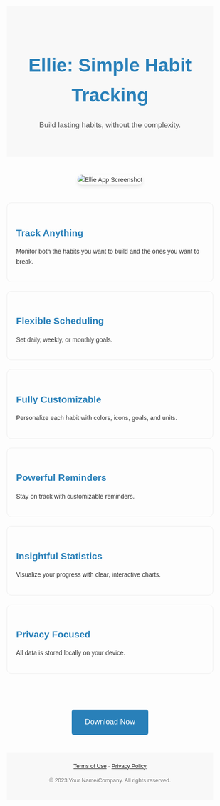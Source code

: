<style>
  body {
    font-family: sans-serif;
    line-height: 1.6;
    color: #333;
    margin: 0; /* Remove default body margin */
    padding: 0;
  }
  .container {
    max-width: 960px;
    margin: 0 auto;
    padding: 20px;
  }
  .header {
    text-align: center;
    padding: 40px 0;
    background-color: #f8f8f8; /* Light gray background */
  }
  .header h1 {
    font-size: 3em;
    margin-bottom: 0.5em;
    color: #2980b9; /* Blue color for heading */
  }
  .header p {
    font-size: 1.2em;
    color: #555;
  }
  .screenshot {
    text-align: center;
    margin: 40px 0;
  }
  .screenshot img {
    max-width: 80%;
    height: auto;
    border-radius: 10px; /* Rounded corners */
    box-shadow: 0 4px 8px rgba(0, 0, 0, 0.1); /* Subtle shadow */
  }
  .features {
    display: grid;
    grid-template-columns: repeat(auto-fit, minmax(250px, 1fr)); /* Responsive grid */
    gap: 20px;
    margin: 40px 0;
  }
  .feature {
    padding: 20px;
    border: 1px solid #eee;
    border-radius: 10px;
  }
  .feature h3 {
    font-size: 1.5em;
    margin-bottom: 0.5em;
    color: #2980b9;
  }
  .cta {
    text-align: center;
    padding: 40px 0;
  }
  .cta-button {
    display: inline-block;
    padding: 15px 30px;
    background-color: #2980b9;
    color: white;
    text-decoration: none;
    border-radius: 5px;
    font-size: 1.2em;
    transition: background-color 0.3s ease;
  }
  .cta-button:hover {
    background-color: #1c6ea4;
  }
  .footer {
    text-align: center;
    padding: 20px 0;
    background-color: #f8f8f8;
    font-size: 0.9em;
    color: #777;
  }
    .terms{
      margin-bottom: 10px;
    }
</style>

<div class="container">
  <div class="header">
    <h1>Ellie: Simple Habit Tracking</h1>
    <p>Build lasting habits, without the complexity.</p>
  </div>

  <div class="screenshot">
    <img src="{{ site.baseurl }}/images/screenshot.png" alt="Ellie App Screenshot">
  </div>

  <div class="features">
    <div class="feature">
      <h3>Track Anything</h3>
      <p>Monitor both the habits you want to build and the ones you want to break.</p>
    </div>
    <div class="feature">
      <h3>Flexible Scheduling</h3>
      <p>Set daily, weekly, or monthly goals.</p>
    </div>
    <div class="feature">
      <h3>Fully Customizable</h3>
      <p>Personalize each habit with colors, icons, goals, and units.</p>
    </div>
    <div class="feature">
      <h3>Powerful Reminders</h3>
      <p>Stay on track with customizable reminders.</p>
    </div>
      <div class="feature">
      <h3>Insightful Statistics</h3>
      <p>Visualize your progress with clear, interactive charts.</p>
    </div>
      <div class="feature">
      <h3>Privacy Focused</h3>
      <p>All data is stored locally on your device.</p>
    </div>
  </div>

  <div class="cta">
    <a href="YOUR_APP_STORE_LINK" class="cta-button">Download Now</a>
  </div>

  <div class="footer">
      <div class="terms">
        <a href="{{site.baseurl}}/terms.md">Terms of Use</a> - <a href="{{site.baseurl}}/privacy.md">Privacy Policy</a>
      </div>
    <p>&copy; 2023 Your Name/Company. All rights reserved.</p>
  </div>
</div>
